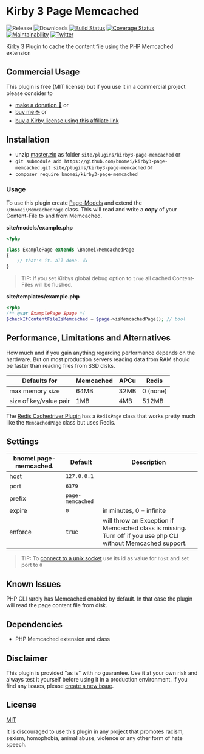 # Kirby 3 Page Memcached

![Release](https://flat.badgen.net/packagist/v/bnomei/kirby3-page-memcached?color=ae81ff)
![Downloads](https://flat.badgen.net/packagist/dt/bnomei/kirby3-page-memcached?color=272822)
[![Build Status](https://flat.badgen.net/travis/bnomei/kirby3-page-memcached)](https://travis-ci.com/bnomei/kirby3-page-memcached)
[![Coverage Status](https://flat.badgen.net/coveralls/c/github/bnomei/kirby3-page-memcached)](https://coveralls.io/github/bnomei/kirby3-page-memcached) 
[![Maintainability](https://flat.badgen.net/codeclimate/maintainability/bnomei/kirby3-page-memcached)](https://codeclimate.com/github/bnomei/kirby3-page-memcached) 
[![Twitter](https://flat.badgen.net/badge/twitter/bnomei?color=66d9ef)](https://twitter.com/bnomei)

Kirby 3 Plugin to cache the content file using the PHP Memcached extension

## Commercial Usage

This plugin is free (MIT license) but if you use it in a commercial project please consider to
- [make a donation 🍻](https://www.paypal.me/bnomei/5) or
- [buy me ☕](https://buymeacoff.ee/bnomei) or
- [buy a Kirby license using this affiliate link](https://a.paddle.com/v2/click/1129/35731?link=1170)

## Installation

- unzip [master.zip](https://github.com/bnomei/kirby3-page-memcached/archive/master.zip) as folder `site/plugins/kirby3-page-memcached` or
- `git submodule add https://github.com/bnomei/kirby3-page-memcached.git site/plugins/kirby3-page-memcached` or
- `composer require bnomei/kirby3-page-memcached`

### Usage

To use this plugin create [Page-Models](https://getkirby.com/docs/guide/templates/page-models) and extend the `\Bnomei\MemcachedPage` class. This will read and write a **copy** of your Content-File to and from Memcached.

**site/models/example.php**
```php
<?php

class ExamplePage extends \Bnomei\MemcachedPage
{
    // that's it. all done. 👍
}
```

> TIP: If you set Kirbys global debug option to `true` all cached Content-Files will be flushed.

**site/templates/example.php**
```php
<?php
/** @var ExamplePage $page */
$checkIfContentFileIsMemcached = $page->isMemcachedPage(); // bool
```

## Performance, Limitations and Alternatives

How much and if you gain anything regarding performance depends on the hardware. But on most production servers reading data from RAM should be faster than reading files from SSD disks.

| Defaults for | Memcached | APCu | Redis |
|----|----|----|----|
| max memory size | 64MB | 32MB | 0 (none) |
| size of key/value pair | 1MB | 4MB | 512MB |

The [Redis Cachedriver Plugin](https://github.com/bnomei/kirby3-redis-cachedriver) has a `RedisPage` class that works pretty much like the `MemcachedPage` class but uses Redis.

## Settings

| bnomei.page-memcached.            | Default        | Description               |            
|---------------------------|----------------|---------------------------|
| host | `127.0.0.1` |  |
| port | `6379` |  |
| prefix | `page-memcached` |  |
| expire | `0` | in minutes, 0 = infinite |
| enforce | `true` | will throw an Exception if Memcached class is missing. Turn off if you use php CLI without Memcached support. |

> TIP: To [connect to a unix socket](https://www.php.net/manual/en/memcached.addserver.php) use its id as value for `host` and set port to `0`

## Known Issues

PHP CLI rarely has Memcached enabled by default. In that case the plugin will read the page content file from disk.

## Dependencies

- PHP Memcached extension and class

## Disclaimer

This plugin is provided "as is" with no guarantee. Use it at your own risk and always test it yourself before using it in a production environment. If you find any issues, please [create a new issue](https://github.com/bnomei/kirby3-page-memcached/issues/new).

## License

[MIT](https://opensource.org/licenses/MIT)

It is discouraged to use this plugin in any project that promotes racism, sexism, homophobia, animal abuse, violence or any other form of hate speech.
